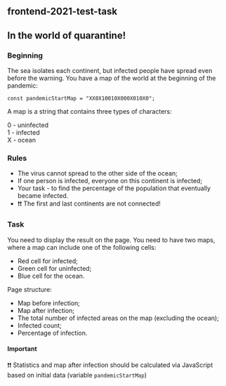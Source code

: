 ## frontend-2021-test-task

## In the world of quarantine!

### Beginning
The sea isolates each continent, but infected people have spread even before the warning. You have a map of the world at the beginning of the pandemic:

<code>const pandemicStartMap = "XX0X10010X000X010X0";</code>

A map is a string that contains three types of characters:

0 - uninfected <br>
1 - infected <br>
Х - ocean

### Rules
* The virus cannot spread to the other side of the ocean;
* If one person is infected, everyone on this continent is infected;
* Your task - to find the percentage of the population that eventually became infected.
* ❗❗ The first and last continents are not connected!

### Task
You need to display the result on the page. You need to have two maps, where a map can include one of the following cells:

* Red cell for infected;
* Green cell for uninfected;
* Blue cell for the ocean.

Page structure:

* Map before infection;
* Map after infection;
* The total number of infected areas on the map (excluding the ocean);
* Infected count;
* Percentage of infection.

#### Important

❗❗ Statistics and map after infection should be calculated via JavaScript based on initial data (variable <code>pandemicStartMap</code>)
